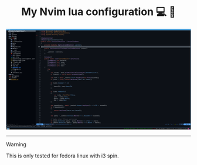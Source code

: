 <div align="center">
  <h1>My Nvim lua configuration 💻 📄</h1>
  <img src="img/nvim.png" alt="Nvim">
</div>

---

> [!WARNING]
> This is only tested for fedora linux with i3 spin.
